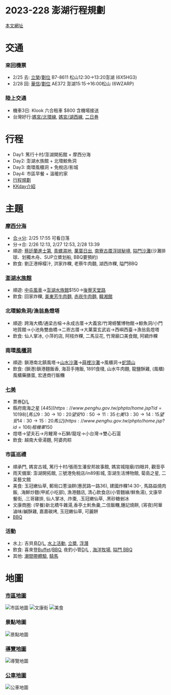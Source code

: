 # 2023-228 澎湖行程規劃

[本文網址](https://github.com/rwlin/TravelPlan/blob/master/Taiwan/20230225-澎湖.md)

# 交通

### 來回機票
 - 2/25 去: [立榮](https://www.uniair.com.tw/rwd/B2C/service/booking-inquiry/ubi_login.aspx)/[劃位](https://www.uniair.com.tw/rwd/B2C/service/checkin/uck_login.aspx) B7-8611 松山12:30→13:20澎湖 (6X5HG3)
 - 2/28 回: [華信](https://b2c.mda.com.tw/eTicketForm.html?lang=zh_TW)/[劃位](https://calec.china-airlines.com/echeckin_tn/eCheckin_home.aspx?country=tw&locale=zh&carrier=AE) AE372 澎湖15:15→16:00松山 (6WZARP)

### 陸上交通

 - 機車3日: Klook 六合租車 $800 含機場接送
 - 台灣好行:[媽宮/北環線](https://www.penghufuneasy.com.tw/penghufuneasy/index.php?action=product_detail&prod_no=P0000100000066), [媽宮/湖西線](https://www.penghufuneasy.com.tw/penghufuneasy/index.php?action=product_detail&prod_no=P0000100000081), [二日券](https://www.penghufuneasy.com.tw/penghufuneasy/index.php?action=product_detail&prod_no=P0000100000086)

# 行程

 - Day1: 篤行十村/澎湖開拓館 + 摩西分海
 - Day2: 澎湖水族館 + 北環鯨魚洞
 - Day3: 南環風櫃洞 + 免稅店/影城
 - Day4: 市區早餐 + 溫暖的家
 - [行程規劃](https://bobby.tw/blog/post/230475055-【澎湖景點地圖】澎湖必去景點推薦！澎湖好)
 - [KKday介紹](https://blog.kkday.com/39708/asia-taiwan-penghu-must-visit)
 
# 主題

### [摩西分海](https://bobowin.blog/devided-sea-penghu/)
 - [合->分](https://www.skysunnybnb.com/MosesTide): 2/25 17:55 可看日落
 - 分->合: 2/26 12:13, 2/27 12:53, 2/28 13:39
 - 順遊: [蔡廷蘭進士第](http://www.travel-penghu.com.tw/scene/%E8%94%A1%E5%BB%B7%E8%98%AD%E9%80%B2%E5%A3%AB%E7%AC%AC), [青螺濕地](https://news.ltn.com.tw/news/life/breakingnews/3796002), [菓葉日出](https://www.travelking.com.tw/tourguide/scenery317.html), [南寮古厝浮球秘境](https://bobby.tw/blog/post/230686831-%E3%80%90%E6%BE%8E%E6%B9%96%E3%80%91%E5%8D%97%E5%AF%AE%E5%8F%A4%E5%8E%9D%E6%B5%AE%E7%90%83%E7%A7%98%E5%A2%83%EF%BC%9A%E7%88%86%E7%B4%85ig%E6%99%AF%E9%BB%9E%EF%BC%8C%E5%85%A8), [隘門沙灘](https://www.bobblog.tw/penghu-aimen-beach/)(沙灘排球、划獨木舟、SUP立槳划船, BBQ要預約)
 - 飲食: 劉正港檸檬汁, 洪家炸粿, 老蔡牛肉麵, 湖西炸粿, 隘門BBQ
  
### [澎湖水族館](https://www.penghu-aquarium.com/)
 - 順遊: [中屯風車](https://followmi.tw/blog/post/wind)→[澎湖水族館](https://www.tiffany0118.com/penghu-aquarium/)$150→[後寮天堂路](https://mimihan.tw/tiantang-road-penghu/)
 - 飲食: 回家炸粿, [美東芳牛肉麵](https://bobby.tw/blog/post/231065215-%E3%80%90%E6%BE%8E%E6%B9%96%E5%8C%97%E7%92%B0%E7%BE%8E%E9%A3%9F%E3%80%91%E7%BE%8E%E6%9D%B1%E8%8A%B3%E7%89%9B%E8%82%89%E9%BA%B5%28%E8%8F%9C%E5%96%AE%29%EF%BC%9A%E8%8A%B1%E6%A4%92), [赤崁牛肉麵](https://pedrowu99.pixnet.net/blog/post/50109488-%5B%E6%BE%8E%E6%B9%96%E7%BE%8E%E9%A3%9F%5D%5B%E7%99%BD%E6%B2%99%E9%84%89%5D-%E8%B5%A4%E5%B4%81%E7%89%9B%E8%82%89%E9%BA%B5%28%E5%A5%BD%E5%90%83%E7%9A%84%E5%B7%B7%E5%BC%84%E9%96%93), [韓湘館](https://artemis168.pixnet.net/blog/post/168845163-%E3%80%902017%E6%BE%8E%E6%B9%96%E3%80%91%E7%BE%8E%E9%A3%9F%E7%AF%87%E3%80%82%E9%9F%93%E6%B9%98%E9%A4%A8%E5%B0%8F%E5%90%83)
  
### 北環鯨魚洞/漁翁島燈塔
 - 順遊: 跨海大橋/通梁古榕→永成古厝→大義宮/竹灣螃蟹博物館→鯨魚洞/小門地質館→小池角雙曲橋→二崁古厝→大菓葉玄武岩→西嶼西臺→漁翁島燈塔
 - 飲食: 仙人掌冰, 小萍的店, 阿枝炸粿, 二馬豆花, 竹灣廟口美食館, 阿綢炸粿

### 南環[風櫃洞](https://bobby.tw/blog/post/230650819-%E3%80%90%E6%BE%8E%E6%B9%96%E3%80%91%E9%A2%A8%E6%AB%83%E6%B4%9E%EF%BC%9A%E5%B7%A8%E5%9E%8B%E5%B9%BD%E6%B5%AE%E9%99%8D%E8%87%A8%EF%BC%81%E9%A2%A8%E6%AB%83%E8%81%BD%E6%BF%A4%E3%80%81)
 - 順遊: 鎖港南北鎮風塔→[山水沙灘](https://twobunny.tw/shanshui-beach/)→[蒔裡沙灘](https://boo2k.com/archives/386)→風櫃洞→[蛇頭山](https://penghu.info/OBF343B4412E9D619FB7)
 - 飲食: (鎖港)鎖港麵飯香, 海苔手捲飯, 1891食棧, 山水牛肉麵, 龍鹽酥雞, (風櫃)風櫃藥膳蛋, 宏達商行飯糰

### [七美](https://www.adifferenttraveler.com/qimei-island-day-tour/)
 - 票券[D](https://www.kkday.com/zh-tw/product/22315)/[L](https://www.klook.com/zh-TW/activity/1086-chimei-wangan-island-hopping-penghu/)
 - 縣府南海之星 [$445](https://www.penghu.gov.tw/phpto/home.jsp?id=10198) [馬公9:30→10:20望安10:50→11:35七美13:30→14:15望安14:30→15:20馬公](https://www.penghu.gov.tw/phpto/home.jsp?id=106) 租機車$150
 - 燈塔→望夫石→月鯉灣→石獅/龍埕→小台灣→雙心石滬
 - 飲食: 越南大骨湯麵, 阿婆肉粽
 
### 市區巡禮
 - 順承門, 媽宮古城, 篤行十村/張雨生潘安邦故事館, 媽宮城隍廟/四眼井, 觀音亭
 - 雨天備案: 澎湖開拓館, 三號港免稅店/in89影城, 澎湖生活博物館, 菊島之星, 二呆藝文館
 - 美食: 玉冠嫩仙草, 郵局口蔥油餅(惠民路一路36), 建國炸粿14:30-, 馬路益燒肉飯, .海鮮炒麵(甲貳小吃部), 漁港麵店, 清心飲食店(小管麵線/鮮魚湯), 文康早餐街, .三哥雞排, 仙人掌冰, .炸棗, .玉冠嫩仙草, .黑砂糖剉冰
 - 文康商圈: (早餐)新北橋牛雜湯,香亭土魠魚羹,二信飯糰,鍾記燒餅, (宵夜)阿華滷味/鹹酥雞, 嘉嘉碳烤, 玉冠嫩仙草, 可麗餅
 - [BBQ](https://www.klook.com/zh-TW/blog/bbq-penghu/)

### 活動
 - 水上: 吉貝島[D](https://www.kkday.com/zh-tw/product/101369)/[L](https://www.klook.com/zh-TW/activity/1084-jibei-island-water-sports-penghu/?spm=Experience_Vertical.ThemeActivity_LIST&clickId=a0a6561be4), [水上活動](https://www.klook.com/zh-TW/activity/1085-golden-beach-water-sports-penghu/?spm=Experience_Vertical.ThemeActivity_LIST&clickId=680ee8833c), [立槳](https://www.klook.com/zh-TW/activity/1096-stand-up-paddle-penghu/?spm=Experience_Vertical.ThemeActivity_LIST&clickId=f132847d03), [浮潛](https://www.klook.com/zh-TW/activity/44160-penghu-underwater-postbox-snorkeling-experience/?spm=Experience_Vertical.ThemeActivity_LIST&clickId=44583bffa4)
 - 飲食: 喜來登[Buffet](https://www.kkday.com/zh-tw/product/21440)/[BBQ](https://www.kkday.com/zh-tw/product/100404), 夜釣小管[D](https://www.kkday.com/zh-tw/product/125913)/[L](https://www.klook.com/zh-TW/activity/1092-neritic-squid-night-fishing-penghu/) , [海洋牧場](https://www.kkday.com/zh-tw/product/2332), [隘門	BBQ](https://www.kkday.com/zh-tw/product/100868)
 - 其他: [潮間帶體驗](https://www.kkday.com/zh-tw/product/129450), [騎馬](https://www.kkday.com/zh-tw/product/116961)
 
# 地圖

### [市區地圖](http://www.vrwalker.net/tw/subject/penghu-travel-tour-magong-map.php)
![市區地圖](http://www.vrwalker.net/tw/subject/penghu/map2.jpg)
![文康街](https://pic.pimg.tw/meilin0603/1377084504-1009838078_n.jpg)
![美食](https://pic.pimg.tw/anrine910070/1626598474-2212331553-g.jpg)

### 景點地圖
![景點地圖](https://pic.pimg.tw/anrine910070/1619237815-1395963401-g.jpg)

### [導覽地圖](http://www.vrwalker.net/tw/subject/penghu-travel-tour-map.php)
![導覽地圖](http://www.vrwalker.net/tw/subject/penghu/map.jpg)

### [公車地圖](https://www.phpto.gov.tw/home.jsp?id=29)
![公車地圖](https://www.phpto.gov.tw/userfiles/03/images/%E8%A7%80%E5%85%89%E5%9C%B0%E5%9C%96OK(1).jpg)


